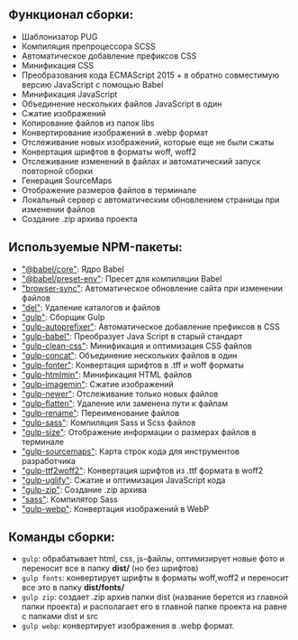 ## Функционал сборки:

- Шаблонизатор PUG
- Компиляция препроцессора SCSS
- Автоматическое добавление префиксов CSS
- Минификация CSS
- Преобразования кода ECMAScript 2015 + в обратно совместимую версию JavaScript с помощью Babel
- Минификация JavaScript
- Объединение нескольких файлов JavaScript в один
- Сжатие изображений
- Копирование файлов из папок libs
- Конвертирование изображений в .webp формат
- Отслеживание новых изображений, которые еще не были сжаты
- Конвертация шрифтов в форматы woff, woff2
- Отслеживание изменений в файлах и автоматический запуск повторной сборки
- Генерация SourceMaps
- Отображение размеров файлов в терминале
- Локальный сервер с автоматическим обновлением страницы при изменении файлов
- Создание .zip архива проекта


## Используемые NPM-пакеты:

- ["@babel/core"](https://www.npmjs.com/package/@babel/core): Ядро Babel
- ["@babel/preset-env"](https://www.npmjs.com/package/@babel/preset-env): Пресет для компиляции Babel
- ["browser-sync"](https://www.npmjs.com/package/browser-sync): Автоматическое обновление сайта при изменении файлов
- ["del"](https://www.npmjs.com/package/del): Удаление каталогов и файлов
- ["gulp"](https://www.npmjs.com/package/gulp): Сборщик Gulp
- ["gulp-autoprefixer"](https://www.npmjs.com/package/gulp-autoprefixer): Автоматическое добавление префиксов в CSS
- ["gulp-babel"](https://www.npmjs.com/package/gulp-babel): Преобразует Java Script в старый стандарт
- ["gulp-clean-css"](https://www.npmjs.com/package/gulp-clean-css): Минификация и оптимизация CSS файлов
- ["gulp-concat"](https://www.npmjs.com/package/gulp-concat): Объединение нескольких файлов в один
- ["gulp-fonter"](https://www.npmjs.com/package/gulp-fonter): Конвертация шрифтов в .tff и woff форматы
- ["gulp-htmlmin"](https://www.npmjs.com/package/gulp-htmlmin): Минификация HTML файлов
- ["gulp-imagemin"](https://www.npmjs.com/package/gulp-imagemin): Сжатие изображений
- ["gulp-newer"](https://www.npmjs.com/package/gulp-newer): Отслеживание только новых файлов
- ["gulp-flatten"](https://www.npmjs.com/package/gulp-flatten): Удаление или заменена пути к файлам
- ["gulp-rename"](https://www.npmjs.com/package/gulp-rename): Переименование файлов
- ["gulp-sass"](https://www.npmjs.com/package/gulp-sass): Компиляция Sass и Scss файлов
- ["gulp-size"](https://www.npmjs.com/search?q=gulp-size): Отображение информации о размерах файлов в терминале
- ["gulp-sourcemaps"](https://www.npmjs.com/package/gulp-sourcemaps): Карта строк кода для инструментов разработчика
- ["gulp-ttf2woff2"](https://www.npmjs.com/package/gulp-ttf2woff2): Конвертация шрифтов из .ttf формата в woff2
- ["gulp-uglify"](https://www.npmjs.com/package/gulp-uglify): Сжатие и оптимизация JavaScript кода
- ["gulp-zip"](https://www.npmjs.com/package/gulp-zip): Создание .zip архива
- ["sass"](https://www.npmjs.com/package/sass): Компилятор Sass
- ["gulp-webp"](https://www.npmjs.com/package/gulp-webp): Конвертация изображений в WebP


## Команды сборки:

- `gulp`: обрабатывает html, css, js-файлы, оптимизирует новые фото и переносит все в папку **dist/** (но без шрифтов)
- `gulp fonts`: конвертирует шрифты в форматы woff,woff2 и переносит все это в папку **dist/fonts/**
- `gulp zip`: создает .zip архив папки dist (название берется из главной папки проекта) и располагает его в главной папке проекта на равне с папками dist и src
- `gulp webp`: конвертирует изображения в .webp формат.